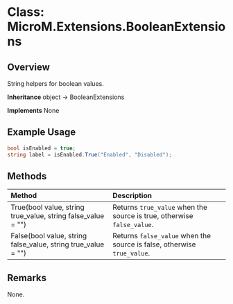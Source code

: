# Class: MicroM.Extensions.BooleanExtensions
## Overview
String helpers for boolean values.

**Inheritance**
object -> BooleanExtensions

**Implements**
None

## Example Usage
```csharp
bool isEnabled = true;
string label = isEnabled.True("Enabled", "Disabled");
```
## Methods
| Method | Description |
|:------------|:-------------|
| True(bool value, string true_value, string false_value = "") | Returns `true_value` when the source is true, otherwise `false_value`. |
| False(bool value, string false_value, string true_value = "") | Returns `false_value` when the source is false, otherwise `true_value`. |

## Remarks
None.


